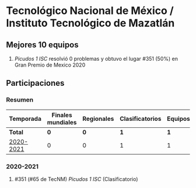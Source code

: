 # Tecnológico Nacional de México / Instituto Tecnológico de Mazatlán

## Mejores 10 equipos

1. _Picudos 1 ISC_ resolvió 0 problemas y obtuvo el lugar #351 (50%) en Gran Premio de Mexico 2020

## Participaciones

### Resumen

| Temporada | Finales mundiales | Regionales | Clasificatorios | Equipos |
| --- | --- | --- | --- | --- |
| **Total** | **0** | **0** | **1** | **1** |
| [2020-2021](#2020-2021) | 0 | 0 | 1 | 1 |

### 2020-2021

1. #351 (#65 de TecNM) _Picudos 1 ISC_ (Clasificatorio)



